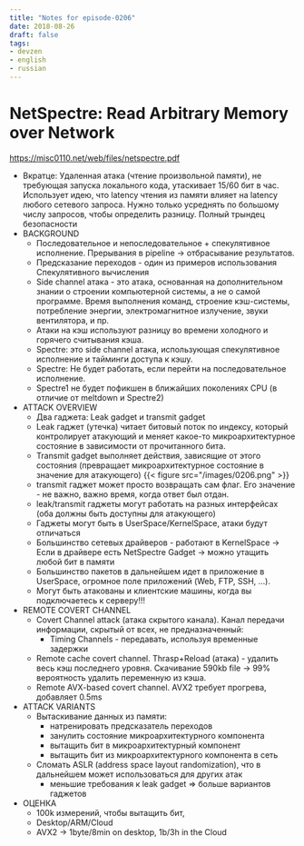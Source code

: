 ```yaml
---
title: "Notes for episode-0206"
date: 2018-08-26
draft: false
tags:
- devzen
- english
- russian
---
```


# NetSpectre: Read Arbitrary Memory over Network
https://misc0110.net/web/files/netspectre.pdf

- Вкратце: Удаленная атака (чтение произвольной памяти), не требующая запуска локального кода, утаскивает 15/60 бит в час. Использует идею, что latency чтения из памяти влияет на latency любого сетевого запроса. Нужно только усреднять по большому числу запросов, чтобы определить разницу. Полный трындец безопасности
- BACKGROUND
    - Последовательное и непоследовательное + спекулятивное исполнение. Прерывания в pipeline -> отбрасывание результатов.
    - Предсказание переходов - один из примеров использования Спекулятивного вычисления
    - Side channel атака - это атака, основанная на дополнительном знании о строении компьютерной системы, а не о самой программе. Время выполнения команд, строение кэш-системы, потребление энергии, электромагнитное излучение, звуки вентилятора, и пр.
    - Атаки на кэш используют разницу во времени холодного и горячего считывания кэша.
    - Spectre: это side channel атака, использующая спекулятивное исполнение и тайминги доступа к кэшу.
    - Spectre: Не будет работать, если перейти на последовательное исполнение.
    - Spectre1 не будет пофикшен в ближайших поколениях CPU (в отличие от meltdown и Spectre2)
- ATTACK OVERVIEW
    - Два гаджета: Leak gadget и transmit gadget
    - Leak гаджет (утечка) читает битовый поток по индексу, который контролирует атакующий и меняет какое-то микроархитектурное состояние в зависимости от прочитанного бита.
    - Transmit gadget выполняет действия, зависящие от этого состояния (превращает микроархитектурное состояние в значение для атакующего)
        {{< figure src="/images/0206.png" >}}
    - transmit гаджет может просто возвращать сам флаг. Его значение - не важно, важно время, когда ответ был отдан.
    - leak/transmit гаджеты могут работать на разных интерфейсах (оба должны быть доступны для атакующего)
    - Гаджеты могут быть в UserSpace/KernelSpace, атаки будут отличаться
    - Большинство сетевых драйверов - работают в KernelSpace -> Если в драйвере есть NetSpectre Gadget -> можно утащить любой бит в памяти
    - Большинство пакетов в дальнейшем идет в приложение в UserSpace, огромное поле приложений (Web, FTP, SSH, …).
    - Могут быть атакованы и клиентские машины, когда вы подключаетесь  к серверу!!!
- REMOTE COVERT CHANNEL
    - Covert Channel attack (атака скрытого канала). Канал передачи информации, скрытый от всех, не предназначенный:
        - Timing Channels - передавать, используя временные задержки
    - Remote cache covert channel. Thrasр+Reload (атака) - удалить весь кэш последнего уровня. Скачивание 590kb file -> 99% вероятность удалить переменную из кэша.
    - Remote AVX-based covert channel. AVX2 требует прогрева, добавляет 0.5ms
- ATTACK VARIANTS
    - Вытаскивание данных из памяти:
        - натренировать предсказатель переходов
        - занулить состояние микроархитектурного компонента
        - вытащить бит в микроархитектурный компонент
        - вытащить бит из микроархитектурного компонента в сеть
    - Сломать ASLR (address space layout randomization), что в дальнейшем может использоваться для других атак
        - меньшие требования к leak gadget => больше вариантов гаджетов
- ОЦЕНКА
    - 100k измерений, чтобы вытащить бит,
    - Desktop/ARM/Cloud
    - AVX2 -> 1byte/8min on desktop, 1b/3h in the Cloud
